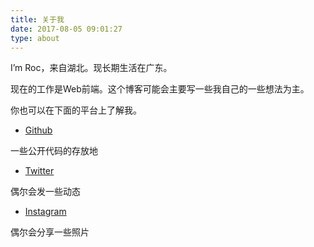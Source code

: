 ```yaml
---
title: 关于我
date: 2017-08-05 09:01:27
type: about
---
```


I’m Roc，来自湖北。现长期生活在广东。

现在的工作是Web前端。这个博客可能会主要写一些我自己的一些想法为主。

你也可以在下面的平台上了解我。

- [Github](https://github.com/moonlitusun)

一些公开代码的存放地

- [Twitter](https://twitter.com/rocsun96)

偶尔会发一些动态

- [Instagram](https://www.instagram.com/moonlitusun/?hl=en)

偶尔会分享一些照片
